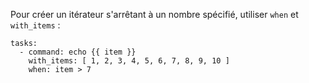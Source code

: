 Pour créer un itérateur s'arrêtant à un nombre spécifié, utiliser `when` et `with_items` :

```
tasks:
  - command: echo {{ item }}
    with_items: [ 1, 2, 3, 4, 5, 6, 7, 8, 9, 10 ]
    when: item > 7
```
